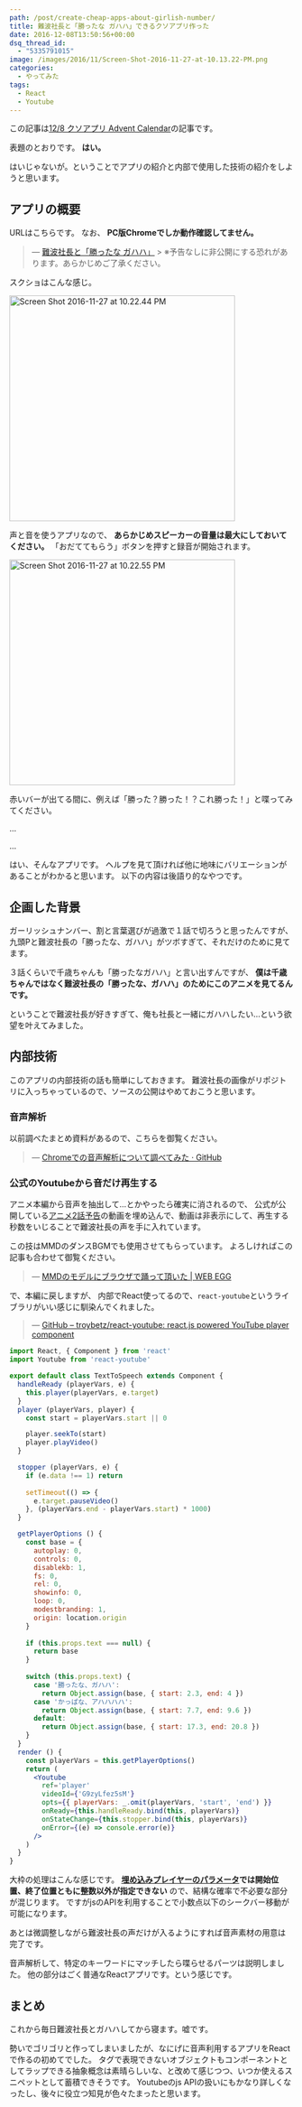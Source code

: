 ```yaml
---
path: /post/create-cheap-apps-about-girlish-number/
title: 難波社長と「勝ったな ガハハ」できるクソアプリ作った
date: 2016-12-08T13:50:56+00:00
dsq_thread_id:
  - "5335791015"
image: /images/2016/11/Screen-Shot-2016-11-27-at-10.13.22-PM.png
categories:
  - やってみた
tags:
  - React
  - Youtube
---
```

この記事は[12/8 クソアプリ Advent Calendar](http://qiita.com/advent-calendar/2016/kusoapp)の記事です。

表題のとおりです。 **はい。**

はいじゃないが。ということでアプリの紹介と内部で使用した技術の紹介をしようと思います。

<!--more-->

アプリの概要
----------------------------------------

URLはこちらです。 なお、 **PC版Chromeでしか動作確認してません。**

> — [難波社長と「勝ったな ガハハ」](http://closet.leko.jp/2016/gahaha/) > ※予告なしに非公開にする恐れがあります。あらかじめご了承ください。

スクショはこんな感じ。

<img src="/images/2016/12/Screen-Shot-2016-11-27-at-10.22.44-PM.png" alt="Screen Shot 2016-11-27 at 10.22.44 PM" width="400" class="alignnone size-full wp-image-906" />

声と音を使うアプリなので、 **あらかじめスピーカーの音量は最大にしておいてください。** 「おだててもらう」ボタンを押すと録音が開始されます。

<img src="/images/2016/12/Screen-Shot-2016-11-27-at-10.22.55-PM.png" alt="Screen Shot 2016-11-27 at 10.22.55 PM" width="400" class="alignnone size-full wp-image-905" />

赤いバーが出てる間に、例えば「勝った？勝った！？これ勝った！」と喋ってみてください。

…

…

はい、そんなアプリです。 ヘルプを見て頂ければ他に地味にバリエーションがあることがわかると思います。 以下の内容は後語り的なやつです。

企画した背景
----------------------------------------

ガーリッシュナンバー、割と言葉選びが過激で１話で切ろうと思ったんですが、 九頭Pと難波社長の「勝ったな、ガハハ」がツボすぎて、それだけのために見てます。

３話くらいで千歳ちゃんも「勝ったなガハハ」と言い出すんですが、 **僕は千歳ちゃんではなく難波社長の「勝ったな、ガハハ」のためにこのアニメを見てるんです。**

ということで難波社長が好きすぎて、俺も社長と一緒にガハハしたい…という欲望を叶えてみました。

内部技術
----------------------------------------

このアプリの内部技術の話も簡単にしておきます。 難波社長の画像がリポジトリに入っちゃっているので、ソースの公開はやめておこうと思います。

### 音声解析

以前調べたまとめ資料があるので、こちらを御覧ください。

> — [Chromeでの音声解析について調べてみた · GitHub](https://gist.github.com/Leko/ae8c2b31454453a16204)

### 公式のYoutubeから音だけ再生する

アニメ本編から音声を抽出して…とかやったら確実に消されるので、 公式が公開している[アニメ2話予告](https://www.youtube.com/watch?v=G9zyLfez5sM)の動画を埋め込んで、動画は非表示にして、再生する秒数をいじることで難波社長の声を手に入れています。

この技はMMDのダンスBGMでも使用させてもらっています。 よろしければこの記事も合わせて御覧ください。

> — [MMDのモデルにブラウザで踊って頂いた \| WEB EGG](/post/how-to-use-mmdjs/)

で、本編に戻しますが、 内部でReact使ってるので、`react-youtube`というライブラリがいい感じに馴染んでくれました。

> — [GitHub – troybetz/react-youtube: react.js powered YouTube player component](https://github.com/troybetz/react-youtube)

```jsx
import React, { Component } from 'react'
import Youtube from 'react-youtube'

export default class TextToSpeech extends Component {
  handleReady (playerVars, e) {
    this.player(playerVars, e.target)
  }  
  player (playerVars, player) {
    const start = playerVars.start || 0

    player.seekTo(start)
    player.playVideo()
  }

  stopper (playerVars, e) {
    if (e.data !== 1) return
    
    setTimeout(() => {
      e.target.pauseVideo()
    }, (playerVars.end - playerVars.start) * 1000)
  }

  getPlayerOptions () {
    const base = {
      autoplay: 0,
      controls: 0,
      disablekb: 1,
      fs: 0,
      rel: 0,
      showinfo: 0,
      loop: 0,
      modestbranding: 1,
      origin: location.origin
    }
    
    if (this.props.text === null) {
      return base
    }
    
    switch (this.props.text) {
      case '勝ったな、ガハハ':
        return Object.assign(base, { start: 2.3, end: 4 })
      case 'かっぱな、アハハハハ':
        return Object.assign(base, { start: 7.7, end: 9.6 })
      default:
        return Object.assign(base, { start: 17.3, end: 20.8 })
    }
  }  
  render () {
    const playerVars = this.getPlayerOptions()  
    return (
      <Youtube
        ref='player'
        videoId={'G9zyLfez5sM'}
        opts={{ playerVars: _.omit(playerVars, 'start', 'end') }}
        onReady={this.handleReady.bind(this, playerVars)}
        onStateChange={this.stopper.bind(this, playerVars)}
        onError={(e) => console.error(e)}
      />
    )
  }
}
```

</youtube>

大枠の処理はこんな感じです。 **[埋め込みプレイヤーのパラメータ](https://developers.google.com/youtube/player_parameters?playerVersion=HTML5#Parameters)では開始位置、終了位置ともに整数以外が指定できない** ので、結構な確率で不必要な部分が混じります。 ですがjsのAPIを利用することで小数点以下のシークバー移動が可能になります。

あとは微調整しながら難波社長の声だけが入るようにすれば音声素材の用意は完了です。

音声解析して、特定のキーワードにマッチしたら喋らせるパーツは説明しました。 他の部分はごく普通なReactアプリです。という感じです。

まとめ
----------------------------------------

これから毎日難波社長とガハハしてから寝ます。嘘です。

勢いでゴリゴリと作ってしまいましたが、なにげに音声利用するアプリをReactで作るの初めてでした。 タグで表現できないオブジェクトもコンポーネントとしてラップできる抽象概念は素晴らしいな、と改めて感じつつ、いつか使えるスニペットとして蓄積できそうです。 Youtubeのjs APIの扱いにもかなり詳しくなったし、後々に役立つ知見が色々たまったと思います。

<div style="font-size:0px;height:0px;line-height:0px;margin:0;padding:0;clear:both">
</div>